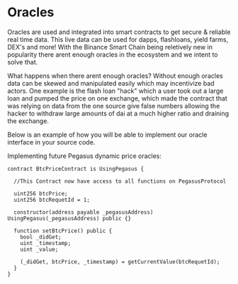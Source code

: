 # Oracles

Oracles are used and integrated into smart contracts to get secure & reliable real time data. This live data can be used for dapps, flashloans, yield farms, DEX's and more! With the Binance Smart Chain being reletively new in popularity there arent enough oracles in the ecosystem and we intent to solve that. 

What happens when there arent enough oracles? Without enough oracles data can be skewed and manipulated easily which may incentivize bad actors. One example is the flash loan "hack" which a user took out a large loan and pumped the price on one exchange, which made the contract that was relying on data from the one source give false numbers allowing the hacker to withdraw large amounts of dai at a much higher ratio and draining the exchange. 



Below is an example of how you will be able to implement our oracle interface in your source code.



Implementing future Pegasus dynamic price oracles:

```text
contract BtcPriceContract is UsingPegasus {

  //This Contract now have access to all functions on PegasusProtocol

  uint256 btcPrice;
  uint256 btcRequetId = 1;

  constructor(address payable _pegasusAddress) UsingPegasus(_pegasusAddress) public {}

  function setBtcPrice() public {
    bool _didGet;
    uint _timestamp;
    uint _value;

    (_didGet, btcPrice, _timestamp) = getCurrentValue(btcRequetId);
  }
}
```

